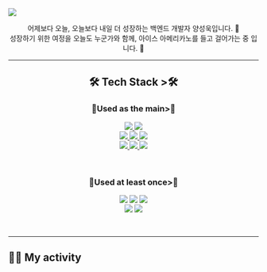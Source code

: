 <a href="https://github.com/Pepe6bf">
    <img src="https://capsule-render.vercel.app/api?type=Shark&color=gradient&height=300&section=header&text=Welcome!&fontSize=90&animation=fadeIn&fontAlignY=38&desc=Sunguk's%20GitHub%20Profile&descAlignY=51&descAlign=62" />
</a>

<p align="center">
    어제보다 오늘, 오늘보다 내일 더 성장하는 백엔드 개발자 양성욱입니다. 🤭<br>
    성장하기 위한 여정을 오늘도 누군가와 함께, 아이스 아메리카노를 들고 걸어가는 중 입니다. 🥤
</p>

---

<div align="center">
    <h2>🛠️ Tech Stack >🛠️</h2>
</div>

<div align="center">
    <h3>🥇Used as the main>🥇</h3>
</div>

<p align="center" display="inline-block">
  <a href="https://docs.oracle.com/en/java/javase/17/docs/api/" target="blank">
    <img src="https://img.shields.io/badge/JAVA-007396?style=for-the-badge&logo=OpenJDK&logoColor=white">
  </a>
  <a href="https://docs.gradle.org/current/userguide/userguide.html" target="blank">
    <img src="https://img.shields.io/badge/Gradle-02303A?style=for-the-badge&logo=Gradle&logoColor=white"> 
  </a>
  <br>
  <a href="https://spring.io/" target="blank">
    <img src="https://img.shields.io/badge/Spring-6DB33F?style=for-the-badge&logo=Spring&logoColor=white">
  </a>
  <a href="https://spring.io/projects/spring-boot" target="blank">
    <img src="https://img.shields.io/badge/SPRING%20BOOT-6DB33F?style=for-the-badge&logo=SpringBoot&logoColor=white">
  </a>
  <a href="https://spring.io/projects/spring-security" target="blank">
    <img src="https://img.shields.io/badge/SPRING%20SECURITY-6DB33F?style=for-the-badge&logo=SPRINGSECURITY&logoColor=white"> 
  </a>
  <br>
  <a href="https://www.mysql.com/" target="blank">
    <img src="https://img.shields.io/badge/MySQL-4479A1?style=for-the-badge&logo=MySQL&logoColor=fff">
  </a>
  <a href="https://aws.amazon.com/ko/" target="blank">
    <img src="https://img.shields.io/badge/AWS-232F3E?style=for-the-badge&logo=AmazonAWS&logoColor=white">
  </a>
  <a href="https://www.docker.com/" target="blank">
    <img src="https://img.shields.io/badge/Docker-2496ED?style=for-the-badge&logo=Docker&logoColor=white">
  </a>
</p>

<br>

<div align="center">
    <h3>🥈Used at least once>🥈</h3>
</div>

<p align="center" display="inline-block">
    <img src="https://img.shields.io/badge/HTML-E34F26?style=for-the-badge&logo=HTML5&logoColor=white"/>
    <img src="https://img.shields.io/badge/CSS-1572B6?style=for-the-badge&logo=CSS3&logoColor=white"/>
    <img src="https://img.shields.io/badge/JavaScript-F7E018?style=for-the-badge&logo=JavaScript&logoColor=black"/> 
    <br>
    <img src="https://img.shields.io/badge/React-61DAFB?style=for-the-badge&logo=React&logoColor=black"/>
    <img src="https://img.shields.io/badge/Python-3776AB?style=for-the-badge&logo=Python&logoColor=black"/>
</p>

<br>

---

## 🧑‍💻 My activity
